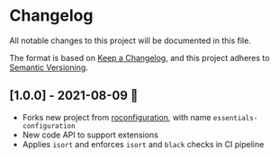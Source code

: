 # Changelog

All notable changes to this project will be documented in this file.

The format is based on [Keep a Changelog](https://keepachangelog.com/en/1.0.0/),
and this project adheres to [Semantic Versioning](https://semver.org/spec/v2.0.0.html).

## [1.0.0] - 2021-08-09 :cactus:
- Forks new project from [roconfiguration](https://github.com/Neoteroi/roconfiguration), with name `essentials-configuration`
- New code API to support extensions
- Applies `isort` and enforces `isort` and `black` checks in CI pipeline
